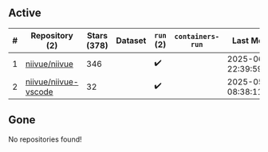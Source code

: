 ## Active
| # | Repository (2) | Stars (378) | Dataset | `run` (2) | `containers-run` | Last Modified |
| --- | --- | --- | --- | --- | --- | --- |
| 1 | [niivue/niivue](https://github.com/niivue/niivue) | 346 |  | :heavy_check_mark: |  | 2025-06-22 22:39:59+00:00 |
| 2 | [niivue/niivue-vscode](https://github.com/niivue/niivue-vscode) | 32 |  | :heavy_check_mark: |  | 2025-05-12 08:38:11+00:00 |

## Gone
No repositories found!
